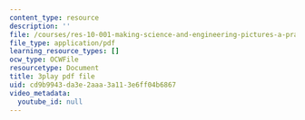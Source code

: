 ```yaml
---
content_type: resource
description: ''
file: /courses/res-10-001-making-science-and-engineering-pictures-a-practical-guide-to-presenting-your-work-spring-2016/cd9b9943da3e2aaa3a113e6ff04b6867_oOb7kSyOP4s.pdf
file_type: application/pdf
learning_resource_types: []
ocw_type: OCWFile
resourcetype: Document
title: 3play pdf file
uid: cd9b9943-da3e-2aaa-3a11-3e6ff04b6867
video_metadata:
  youtube_id: null
---
```

